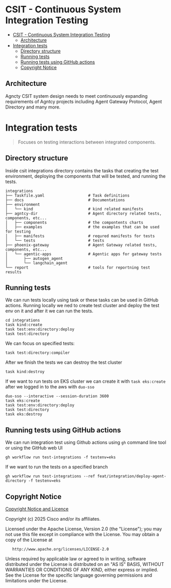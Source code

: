 # CSIT - Continuous System Integration Testing

- [CSIT - Continuous System Integration Testing](#csit---continuous-system-integration-testing)
  - [Architecture](#architecture)
- [Integration tests](#integration-tests)
  - [Directory structure](#directory-structure)
  - [Running tests](#running-tests)
  - [Running tests using GitHub actions](#running-tests-using-github-actions)
  - [Copyright Notice](#copyright-notice)

## Architecture

Agncty CSIT system design needs to meet continuously expanding requirements of
Agntcy projects including Agent Gateway Protocol, Agent Directory and many more.


# Integration tests

> Focuses on testing interactions between integrated components.

## Directory structure

Inside csit integrations directory contains the tasks that creating the test
environment, deploying the components that will be tested, and running the tests.

```
integrations
├── Taskfile.yaml                   # Task definitions
├── docs                            # Documentations
├── environment
│   └── kind                        # kind related manifests
├── agntcy-dir                      # Agent directory related tests, components, etc...
│   ├── components                  # the compontents charts
│   ├── examples                    # the examples that can be used for testing
│   ├── manifests                   # requred manifests for tests
│   └── tests                       # tests
├── phoenix-gateway                 # Agent Gateway related tests, components, etc...
│   └── agentic-apps                # Agentic apps for gateway tests
│       ├── autogen_agent
│       └── langchain_agent
└── report                          # tools for reportning test results
```

## Running tests

We can run tests locally using task or these tasks can be used in GitHub actions.
Running locally we ned to create test cluster and deploy the test env on it and after it we can run the tests.

```
cd integrations
task kind:create
task test:env:directory:deploy
task test:directory
```

We can focus on specified tests:
```
task test:directory:compiler
```

After we finish the tests we can destroy the test cluster
```
task kind:destroy
```

If we want to run tests on EKS cluster we can create it with `task eks:create` after we logged in to the aws with `duo-sso`

```
duo-sso --interactive --session-duration 3600
task eks:create
task test:env:directory:deploy
task test:directory
task eks:destroy
```

## Running tests using GitHub actions

We can run integration test using Github actions using `gh` command line tool or using the GitHub web UI

```
gh workflow run test-integrations -f testenv=eks
```

If we want to run the tests on a specified branch

```
gh workflow run test-integrations --ref feat/integration/deploy-agent-directory -f testenv=eks
```

## Copyright Notice

[Copyright Notice and Licence](./LICENSE.md)

Copyright (c) 2025 Cisco and/or its affiliates.

Licensed under the Apache License, Version 2.0 (the "License");
you may not use this file except in compliance with the License.
You may obtain a copy of the License at

       http://www.apache.org/licenses/LICENSE-2.0

Unless required by applicable law or agreed to in writing, software
distributed under the License is distributed on an "AS IS" BASIS,
WITHOUT WARRANTIES OR CONDITIONS OF ANY KIND, either express or implied.
See the License for the specific language governing permissions and
limitations under the License.